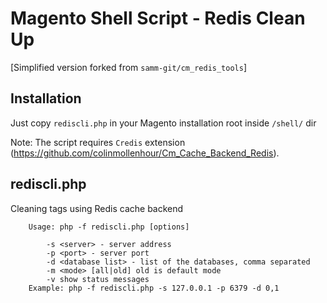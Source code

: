 
Magento Shell Script - Redis Clean Up
====================================

[Simplified version forked from `samm-git/cm_redis_tools`]

Installation
------------
Just copy `rediscli.php` in your Magento installation root inside `/shell/` dir

Note: 
The script requires `Credis` extension (https://github.com/colinmollenhour/Cm_Cache_Backend_Redis).  


rediscli.php
------------
Cleaning tags using Redis cache backend 
  
        Usage: php -f rediscli.php [options]

            -s <server> - server address
            -p <port> - server port
            -d <database list> - list of the databases, comma separated
            -m <mode> [all|old] old is default mode
            -v show status messages
        Example: php -f rediscli.php -s 127.0.0.1 -p 6379 -d 0,1